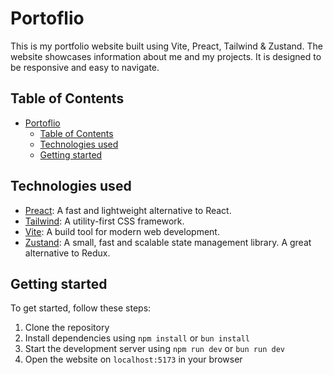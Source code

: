 # Portoflio

This is my portfolio website built using Vite, Preact, Tailwind & Zustand.
The website showcases information about me and my projects.
It is designed to be responsive and easy to navigate.

## Table of Contents

- [Portoflio](#portoflio)
  - [Table of Contents](#table-of-contents)
  - [Technologies used](#technologies-used)
  - [Getting started](#getting-started)

## Technologies used

- [Preact](https://preactjs.com/): A fast and lightweight alternative to React.
- [Tailwind](https://tailwindcss.com/): A utility-first CSS framework.
- [Vite](https://vitejs.dev/): A build tool for modern web development.
- [Zustand](https://github.com/pmndrs/zustand):
A small, fast and scalable state management library.
A great alternative to Redux.

## Getting started

To get started, follow these steps:

1. Clone the repository
2. Install dependencies using `npm install` or `bun install`
3. Start the development server using `npm run dev` or `bun run dev`
4. Open the website on `localhost:5173` in your browser

